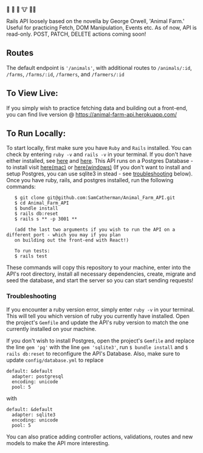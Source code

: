 🚜 🐷 🐗 🐮 👩‍🌾

Rails API loosely based on the novella by George Orwell, 'Animal Farm.' Useful for practicing Fetch, DOM Manipulation, Events etc. As of now, API is read-only. POST, PATCH, DELETE actions coming soon!

## Routes

The default endpoint is `'/animals'`, with additional routes to `/animals/:id`, `/farms`, `/farms/:id`, `/farmers`, and `/farmers/:id`

## To View Live:

If you simply wish to practice fetching data and building out a front-end, you can find live version @ https://animal-farm-api.herokuapp.com/

## To Run Locally:

To start locally, first make sure you have `Ruby` and `Rails` installed. You can check by entering `ruby -v` and `rails -v` in your terminal. If you don't have either installed, see [here](https://www.ruby-lang.org/en/documentation/installation/) and [here](https://guides.rubyonrails.org/v5.0/getting_started.html#installing-rails). This API runs on a Postgres Database - to install visit [here(mac)](https://wiki.postgresql.org/wiki/Homebrew) or [here(windows)](https://www.postgresql.org/download/windows/) (If you don't want to install and setup Postgres, you can use sqlite3 in stead - see [troubleshooting](#troubleshooting) below). Once you have ruby, rails, and postgres installed, run the following commands:

```
   $ git clone git@github.com:SamCatherman/Animal_Farm_API.git
   $ cd Animal_Farm_API
   $ bundle install
   $ rails db:reset
   $ rails s ** -p 3001 **

   (add the last two arguments if you wish to run the API on a different port - which you may if you plan
   on building out the front-end with React!)

   To run tests:
   $ rails test
```

These commands will copy this repository to your machine, enter into the API's root directory, install all necessary dependencies, create, migrate and seed the database, and start the server so you can start sending requests!

### Troubleshooting

If you encounter a ruby version error, simply enter `ruby -v` in your terminal. This will tell you which version of ruby you currently have installed. Open the project's `Gemfile` and update the API's ruby version to match the one currently installed on your machine.

If you don't wish to install Postgres, open the project's `Gemfile` and replace the line `gem 'pg'` with the line `gem 'sqlite3'`, run `$ bundle install` and `$ rails db:reset` to reconfigure the API's Database. Also, make sure to update `config/database.yml` to replace

```
default: &default
  adapter: postgresql
  encoding: unicode
  pool: 5
```

with

```
default: &default
  adapter: sqlite3
  encoding: unicode
  pool: 5
```

You can also pratice adding controller actions, validations, routes and new models to make the API more interesting.
